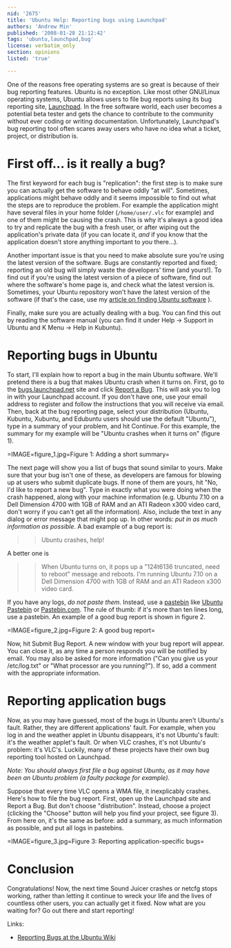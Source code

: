```yaml
---
nid: '2675'
title: 'Ubuntu Help: Reporting bugs using Launchpad'
authors: 'Andrew Min'
published: '2008-01-28 21:12:42'
tags: 'ubuntu,launchpad,bug'
license: verbatim_only
section: opinions
listed: 'true'

---
```

One of the reasons free operating systems are so great is because of their bug reporting features. Ubuntu is no exception. Like most other GNU/Linux operating systems, Ubuntu allows users to file bug reports using its bug reporting site, [Launchpad](https://launchpad.net/). In the free software world, each user becomes a potential beta tester and gets the chance to contribute to the community without ever coding or writing documentation.  Unfortunately, Launchpad's bug reporting tool often scares away users who have no idea what a ticket, project, or distribution is.

# First off... is it really a bug?

The first keyword for each bug is "replication": the first step is to make sure you can actually get the software to behave oddly "at will". Sometimes, applications might behave oddly and it seems impossible to find out what the steps are to reproduce the problem. For example the application might have several files in your home folder (`/home/user/.vlc` for example) and one of them might be causing the crash. This is why it's always a good idea to try and replicate the bug with a fresh user, or after wiping out the application's private data (if you can locate it, _and_ if you know that the application doesn't store anything important to _you_ there...).

Another important issue is that you need to make absolute sure you're using the latest version of the software. Bugs are constantly reported and fixed; reporting an old bug will simply waste the developers' time (and yours!). To find out if you're using the latest version of a piece of software, find out where the software's home page is, and check what the latest version is.  Sometimes, your Ubuntu repository won't have the latest version of the software (if that's the case, use my [article on finding Ubuntu software](http://www.freesoftwaremagazine.com/blogs/weekly_tip_finding_installing_deb_files) ).

Finally, make sure you are actually dealing with a bug. You can find this out by reading the software manual (you can find it under Help → Support in Ubuntu and K Menu → Help in Kubuntu).

# Reporting bugs in Ubuntu

To start, I'll explain how to report a bug in the main Ubuntu software.  We'll pretend there is a bug that makes Ubuntu crash when it turns on.  First, go to the [bugs.launchpad.net](https://bugs.launchpad.net/) site and click [Report a Bug](https://bugs.launchpad.net/bugs/+filebug). This will ask you to log in with your Launchpad account. If you don't have one, use your email address to register and follow the instructions that you will receive via email. Then, back at the bug reporting page, select your distribution (Ubuntu, Kubuntu, Xubuntu, and Edubuntu users should use the default "Ubuntu"), type in a summary of your problem, and hit Continue. For this example, the summary for my example will be "Ubuntu crashes when it turns on" (figure 1).

=IMAGE=figure_1.jpg=Figure 1: Adding a short summary=

The next page will show you a list of bugs that sound similar to yours. Make sure that your bug isn't one of these, as developers are famous for blowing up at users who submit duplicate bugs. If none of them are yours, hit "No, I'd like to report a new bug". Type in exactly what you were doing when the crash happened, along with your machine information (e.g. Ubuntu 7.10 on a Dell Dimension 4700 with 1GB of RAM and an ATI Radeon x300 video card, don't worry if you can't get all the information). Also, include the text in any dialog or error message that might pop up. In other words: *put in as much information as possible*. A bad example of a bug report is: 

> > Ubuntu crashes, help!

A better one is

> > When Ubuntu turns on, it pops up a "124t6136 truncated, need to reboot" message and reboots. I'm running Ubuntu 7.10 on a Dell Dimension 4700 with 1GB of RAM and an ATI Radeon x300 video card.

If you have any logs, _do not paste them_. Instead, use a [pastebin](http://en.wikipedia.org/wiki/Pastebin) like [Ubuntu Pastebin](http://paste.ubuntu.com/) or [Pastebin.com](http://pastebin.com/). The rule of thumb: if it's more than ten lines long, use a pastebin. An example of a good bug report is shown in figure 2.

=IMAGE=figure_2.jpg=Figure 2: A good bug report=

Now, hit Submit Bug Report. A new window with your bug report will appear.  You can close it, as any time a person responds you will be notified by email. You may also be asked for more information ("Can you give us your /etc/log.txt" or "What processor are you running?"). If so, add a comment with the appropriate information.

# Reporting application bugs

Now, as you may have guessed, most of the bugs in Ubuntu aren't Ubuntu's fault. Rather, they are different applications' fault. For example, when you log in and the weather applet in Ubuntu disappears, it's not Ubuntu's fault: it's the weather applet's fault. Or when VLC crashes, it's not Ubuntu's problem: it's VLC's. Luckily, many of these projects have their own bug reporting tool hosted on Launchpad.

*Note: You should always first file a bug against Ubuntu, as it may have been an Ubuntu problem (a faulty package for example).*

Suppose that every time VLC opens a WMA file, it inexplicably crashes.  Here's how to file the bug report. First, open up the Launchpad site and Report a Bug. But don't choose "distribution". Instead, choose a project (clicking the "Choose" button will help you find your project, see figure 3). From here on, it's the same as before: add a summary, as much information as possible, and put all logs in pastebins.

=IMAGE=figure_3.jpg=Figure 3: Reporting application-specific bugs=

# Conclusion

Congratulations! Now, the next time Sound Juicer crashes or netcfg stops working, rather than letting it continue to wreck your life and the lives of countless other users, you can actually get it fixed. Now what are you waiting for? Go out there and start reporting!  

Links:

* [Reporting Bugs at the Ubuntu Wiki](https://help.ubuntu.com/community/ReportingBugs)